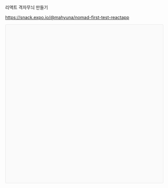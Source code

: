 리액트 격자무늬 만들기 

https://snack.expo.io/@mahyuna/nomad-first-test-reactapp


<div data-snack-id="@mahyuna/nomad-first-test-reactapp" data-snack-platform="ios" data-snack-preview="true" data-snack-theme="light" style="overflow:hidden;background:#fafafa;border:1px solid rgba(0,0,0,.08);border-radius:4px;height:505px;width:100%"></div>
<script async src="https://snack.expo.io/embed.js"></script>
